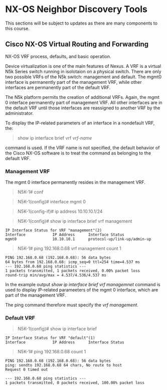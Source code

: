 # NX-OS Neighbor Discovery Tools

This sections will be subject to updates as there are many components to this course.

## Cisco NX-OS Virtual Routing and Forwarding

NX-OS VRF process, defaults, and basic operation.

Device virtualization is one of the main features of Nexus. A VRF is a virtual N5k Series switch running in isolotaion on a physical switch. There are only two possible VRFs of the N5k switch: management and default. The mgmt0 interface is permanently part of the management VRF, while other interfaces are permanently part of the default VRF.

The N5k platform permits the creation of additional VRFs. Again, the mgmt 0 interface permanently part of management VRF. All other interfaces are in the default VRF until those interfaces are reassigned to another VRF by the administrator.

To display the IP-related parameters of an interface in a nondefault VRF, the:

> show ip interface brief vrf _vrf-name_

command is used. If the VRF name is not specified, the default behavior of the Cisco NX-OS software is to treat the command as belonging to the default VRF.

### Management VRF

The mgmt 0 interface permanently resides in the management VRF.

> N5K-1# conf

> N5K-1(config)# interface mgmt 0

> N5K-1(config-if)# ip address 10.10.10.1/24

> N5K-1(config)# show ip interface brief vrf management

```
IP Interface Status for VRF "management"(2)
Interface            IP Address      Interface Status
mgmt0                10.10.10.1      protocol-up/link-up/admin-up 
```

> N5K-1# ping 192.168.0.68 vrf management count 1

```
PING 192.168.0.68 (192.168.0.68): 56 data bytes
64 bytes from 192.168.0.68: icmp_seq=0 ttl=254 time=4.537 ms
--- 192.168.0.68 ping statistics ---
1 packets transmitted, 1 packets received, 0.00% packet loss
round-trip min/avg/max = 4.537/4.536/4.537 ms
```

In the example output _show ip interface brief vrf managemnet_ command is used to display IP-related parameeters of the mgmt 0 interface, which are part of the management VRF.

The ping command therefore must specify the _vrf management_.

### Default VRF

> N5K-1(config)# show ip interface brief

```
IP Interface Status for VRF "default"(1)
Interface            IP Address      Interface Status
```

> N5K-1# ping 192.168.0.68 count 1

```
PING 192.168.0.68 (192.168.0.68): 56 data bytes
ping: sendto 192.168.0.68 64 chars, No route to host
Request 0 timed out

--- 192.168.0.68 ping statistics ---
1 packets transmitted, 0 packets received, 100.00% packet loss
```
